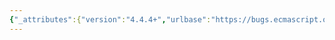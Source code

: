 ```yaml
---
{"_attributes":{"version":"4.4.4+","urlbase":"https://bugs.ecmascript.org/","maintainer":"dherman@mozilla.com"},"bug":{"bug_id":3918,"creation_ts":"2015-02-14 08:06:00 -0800","short_desc":"B.3.3: describing where the extensions apply","delta_ts":"2015-02-19 19:11:00 -0800","product":"Draft for 6th Edition","component":"editorial issue","version":"Rev 33: February 12, 2015 Draft","rep_platform":"All","op_sys":"All","bug_status":"RESOLVED","resolution":"FIXED","priority":"Normal","bug_severity":"normal","everconfirmed":true,"reporter":{"uid":"jmdyck","name":"Michael Dyck"},"assigned_to":{"uid":"allen","name":"Allen Wirfs-Brock"},"long_desc":[{"commentid":12646,"comment_count":0,"who":{"uid":"jmdyck","name":"Michael Dyck"},"bug_when":"2015-02-14 08:06:14 -0800","thetext":"In B.3.3 \"Block-Level Function Declarations Web Legacy Compatibility Semantics\",\nthe preamble to the algorithm says:\n    These extensions are applied to each non-strict mode function g for each\n    FunctionDeclaration f that is directly contained in the StatementList of a\n    Block, CaseClause, or DefaultClause that is part of the function code of g\n\nEvery time I return to this sentence, it trips me up, and I have to work out what it means again. It would be clearer if you incorporated it into the algorithm, e.g.:\n\n    1. For each non-strict mode function g, do:\n        a. For each FunctionDeclaration f that is directly contained in the\n           StatementList of a Block, CaseClause, or DefaultClause that is\n           part of the function code of g, do:\n            i. [current algorithm]\n\nIf you don't want to do that, then I think you could at least make the sentence clearer, e.g.\n\n    These extensions are applied to every FunctionDeclaration f that is directly\n    contained in the StatementList of a Block, CaseClause, or DefaultClause\n    that is part of the function code of some non-strict mode function g.\n\nor\n    These extensions are applied for each non-strict mode function g, and\n    more specifically, to each FunctionDeclaration f that is directly\n    contained in the StatementList of a Block, CaseClause, or DefaultClause\n    that is part of the function code of g."},{"commentid":12703,"comment_count":1,"who":{"uid":"allen","name":"Allen Wirfs-Brock"},"bug_when":"2015-02-14 17:35:52 -0800","thetext":"fixed in rev34 editor's draft\n\nincorporated the precondition test into the algorithm"},{"commentid":13088,"comment_count":2,"who":{"uid":"allen","name":"Allen Wirfs-Brock"},"bug_when":"2015-02-19 19:11:00 -0800","thetext":"fixed in rev34"}]}}
---
```

